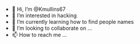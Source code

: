 - 👋 Hi, I’m @Kmullins67
- 👀 I’m interested in hacking
- 🌱 I’m currently learning how to find people names
- 💞️ I’m looking to collaborate on ...
- 📫 How to reach me ...

<!---
Kmullins67/Kmullins67 is a ✨ special ✨ repository because its `README.md` (this file) appears on your GitHub profile.
You can click the Preview link to take a look at your changes.
--->
